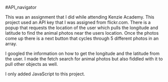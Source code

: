 #API_navigator

This was an assignment that I did while attending Kenzie Academy. 
This project used an API key that I was assigned from flickr.com.
There is a popup that requests the location of the user which pulls the longitude and latitude to find the animal photos near the users location.
Once the photos come up there is a next button that cycles through 5 different photos in an array.

I googled the information on how to get the longitude and the latitude from the user.
I made the fetch search for animal photos but also fiddled with it to pull other objects as well.

I only added JavaScript to this project.
